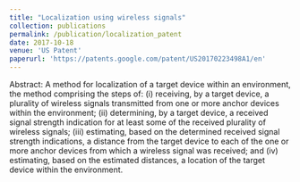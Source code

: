 ```yaml
---
title: "Localization using wireless signals"
collection: publications
permalink: /publication/localization_patent
date: 2017-10-18
venue: 'US Patent'
paperurl: 'https://patents.google.com/patent/US20170223498A1/en'
---
```

Abstract: A method for localization of a target device within an environment, the method comprising the steps of: (i) receiving, by a target device, a plurality of wireless signals transmitted from one or more anchor devices within the environment; (ii) determining, by a target device, a received signal strength indication for at least some of the received plurality of wireless signals; (iii) estimating, based on the determined received signal strength indications, a distance from the target device to each of the one or more anchor devices from which a wireless signal was received; and (iv) estimating, based on the estimated distances, a location of the target device within the environment.

